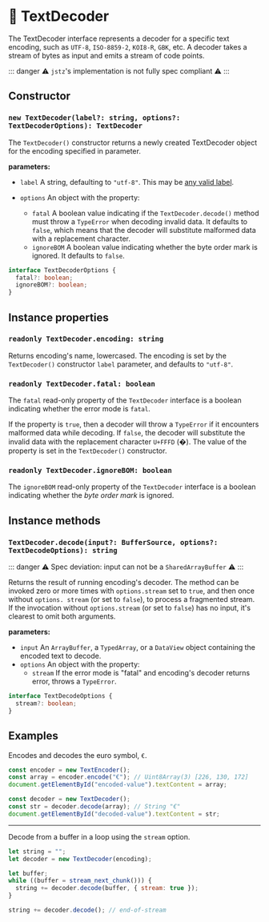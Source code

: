 # 🔡 TextDecoder

The TextDecoder interface represents a decoder for a specific text encoding, such as `UTF-8`, `ISO-8859-2`, `KOI8-R`, `GBK`, etc. A decoder takes a stream of bytes as input and emits a stream of code points.

::: danger
⚠️ `jstz`'s implementation is not fully spec compliant ⚠️
:::

## Constructor

### `new TextDecoder(label?: string, options?: TextDecoderOptions): TextDecoder`

The `TextDecoder()` constructor returns a newly created TextDecoder object for the encoding specified in parameter.

**parameters:**

- `label` A string, defaulting to `"utf-8"`. This may be [any valid label](https://developer.mozilla.org/en-US/docs/Web/API/Encoding_API/Encodings).

- `options` An object with the property:
  - `fatal` A boolean value indicating if the `TextDecoder.decode()` method must throw a `TypeError` when decoding invalid data. It defaults to `false`, which means that the decoder will substitute malformed data with a replacement character.
  - `ignoreBOM` A boolean value indicating whether the byte order mark is ignored. It defaults to `false`.

```typescript
interface TextDecoderOptions {
  fatal?: boolean;
  ignoreBOM?: boolean;
}
```

## Instance properties

### `readonly TextDecoder.encoding: string`

Returns encoding's name, lowercased. The encoding is set by the `TextDecoder()` constructor `label` parameter, and defaults to `"utf-8"`.

### `readonly TextDecoder.fatal: boolean`

The `fatal` read-only property of the `TextDecoder` interface is a boolean indicating whether the error mode is `fatal`.

If the property is `true`, then a decoder will throw a `TypeError` if it encounters malformed data while decoding. If `false`, the decoder will substitute the invalid data with the replacement character `U+FFFD` (�). The value of the property is set in the `TextDecoder()` constructor.

### `readonly TextDecoder.ignoreBOM: boolean`

The `ignoreBOM` read-only property of the `TextDecoder` interface is a boolean indicating whether the _byte order mark_ is ignored.

## Instance methods

### `TextDecoder.decode(input?: BufferSource, options?: TextDecodeOptions): string`

::: danger
⚠️ Spec deviation: input can not be a `SharedArrayBuffer` ⚠️
:::

Returns the result of running encoding's decoder. The method can be invoked zero or more times with `options.stream` set to `true`, and then once without `options. stream` (or set to `false`), to process a fragmented stream. If the invocation without `options.stream` (or set to `false`) has no input, it's clearest to omit both arguments.

**parameters:**

- `input` An `ArrayBuffer`, a `TypedArray`, or a `DataView` object containing the encoded text to decode.
- `options` An object with the property:
  - `stream` If the error mode is "fatal" and encoding's decoder returns error, throws a `TypeError`.

```typescript
interface TextDecodeOptions {
  stream?: boolean;
}
```

## Examples

Encodes and decodes the euro symbol, `€`.

```js
const encoder = new TextEncoder();
const array = encoder.encode("€"); // Uint8Array(3) [226, 130, 172]
document.getElementById("encoded-value").textContent = array;

const decoder = new TextDecoder();
const str = decoder.decode(array); // String "€"
document.getElementById("decoded-value").textContent = str;
```

---

Decode from a buffer in a loop using the `stream` option.

```js
let string = "";
let decoder = new TextDecoder(encoding);

let buffer;
while ((buffer = stream_next_chunk())) {
  string += decoder.decode(buffer, { stream: true });
}

string += decoder.decode(); // end-of-stream
```
